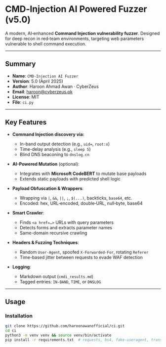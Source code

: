# CMD‑Injection AI Powered Fuzzer  (v5.0)

A modern, AI‑enhanced **Command Injection vulnerability fuzzer**. Designed for deep recon in red‑team environments, targeting web parameters vulnerable to shell command execution.

---

## Summary

- **Name**: `CMD‑Injection AI Fuzzer`
- **Version**: 5.0 (April 2025)
- **Author**: Haroon Ahmad Awan · CyberZeus  
- **Email**: haroon@cyberzeus.pk
- **License**: MIT  
- **File**: `ci.py`

---

##  Key Features

- **Command Injection discovery via:**
  - In-band output detection (e.g., `uid=`, `root:x`)
  - Time-delay analysis (e.g., `sleep 5`)
  - Blind DNS beaconing to `dnslog.cn`

- **AI-Powered Mutation** (optional):
  - Integrates with **Microsoft CodeBERT** to mutate base payloads
  - Extends static payloads with predicted shell logic

- **Payload Obfuscation & Wrappers**:
  - Wrapping via `|`, `&&`, `||`, `;`, `$(...)`, backticks, `base64`, etc.
  - Encoded: hex, URL‑encoded, double‑URL, null‑byte, base64

- **Smart Crawler**:
  - Finds `<a href=…>` URLs with query parameters
  - Detects forms and extracts parameter names
  - Same-domain recursive crawling

- **Headers & Fuzzing Techniques**:
  - Random `User-Agent`, spoofed `X-Forwarded-For`, rotating `Referer`
  - Time-based jitter between requests to evade WAF detection

- **Logging**:
  - Markdown output (`cmdi_results.md`)
  - Tagged entries: `IN‑BAND`, `TIME`, or `DNSLOG`

---

## Usage

### Installation

```bash
git clone https://github.com/haroonawanofficial/ci.git
cd ci
python3 -m venv venv && source venv/bin/activate
pip install -r requirements.txt  # requests, bs4, fake-useragent, transformers (optional)
